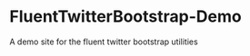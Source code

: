 FluentTwitterBootstrap-Demo
===========================

A demo site for the fluent twitter bootstrap utilities